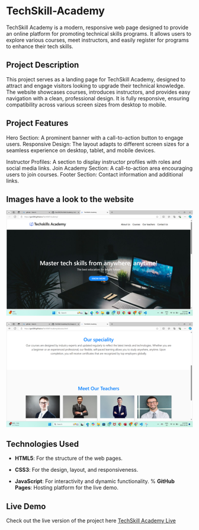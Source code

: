 # TechSkill-Academy

TechSkill Academy is a modern, responsive web page designed to provide an online platform for promoting technical skills programs. It allows users to explore various courses, meet instructors, and easily register for programs to enhance their tech skills.

## Project Description
This project serves as a landing page for TechSkill Academy, designed to attract and engage visitors looking to upgrade their technical knowledge. The website showcases courses, introduces instructors, and provides easy navigation with a clean, professional design. It is fully responsive, ensuring compatibility across various screen sizes from desktop to mobile.

## Project Features
Hero Section: A prominent banner with a call-to-action button to engage users.
Responsive Design: The layout adapts to different screen sizes for a seamless experience on desktop, tablet, and mobile devices.

Instructor Profiles: A section to display instructor profiles with roles and social media links.
Join Academy Section: A call-to-action area encouraging users to join courses.
Footer Section: Contact information and additional links.

## Images have a look to the website
![TechSkill Academy Screenshot](./Src/image/Screenshot%202024-10-08%20152956.png)

![TechSkill Academy Screenshot](./Src/image/Screenshot%202024-10-08%20153924.png)

## Technologies Used
- **HTML5**: For the structure of the web pages.
+ **CSS3**: For the design, layout, and responsiveness.
* **JavaScript**: For interactivity and dynamic functionality.
% **GitHub Pages**: Hosting platform for the live demo.

## Live Demo
Check out the live version of the project here [TechSkill Academy Live](https://guri204.github.io/TechSkill-Academy/)



